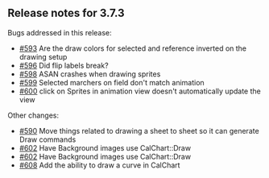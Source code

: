 ## Release notes for 3.7.3

Bugs addressed in this release:

* [#593](../../issues/593) Are the draw colors for selected and reference inverted on the drawing setup
* [#596](../../issues/596) Did flip labels break?
* [#598](../../issues/598) ASAN crashes when drawing sprites
* [#599](../../issues/599) Selected marchers on field don't match animation
* [#600](../../issues/600) click on Sprites in animation view doesn't automatically update the view

Other changes:

* [#590](../../issues/590) Move things related to drawing a sheet to sheet so it can generate Draw commands
* [#602](../../issues/602) Have Background images use CalChart::Draw
* [#602](../../issues/602) Have Background images use CalChart::Draw
* [#608](../../issues/608) Add the ability to draw a curve in CalChart

